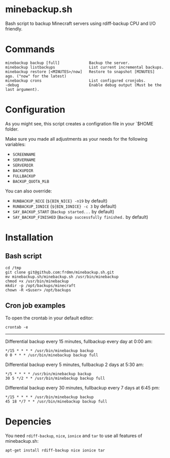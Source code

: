 minebackup.sh
=============

Bash script to backup Minecraft servers using rdiff-backup CPU and I/O friendly.

# Commands

    minebackup backup [full]             Backup the server.
    minebackup listbackups               List current incremental backups.
    minebackup restore [<MINUTES>/now]   Restore to snapshot [MINUTES] ago. ("now" for the latest)
    minebackup crons                     List configured cronjobs.
    -debug                               Enable debug output (Must be the last argument).

# Configuration

As you might see, this script creates a configration file in your `$HOME folder.  

Make sure you made all adjustments as your needs for the following variables:

* `SCREENNAME`
* `SERVERNAME`
* `SERVERDIR`
* `BACKUPDIR`
* `FULLBACKUP`
* `BACKUP_QUOTA_MiB`

You can also override:

* `RUNBACKUP_NICE` (`${BIN_NICE} -n19` by default)
* `RUNBACKUP_IONICE` (`${BIN_IONICE} -c 3` by default)
* `SAY_BACKUP_START` (`Backup started...` by default)
* `SAY_BACKUP_FINISHED` (`Backup successfully finished.` by default)

# Installation

## Bash script

    cd /tmp
    git clone git@github.com:frdmn/minebackup.sh.git
    mv minebackup.sh/minebackup.sh /usr/bin/minebackup
    chmod +x /usr/bin/minebackup
    mkdir -p /opt/backups/minecraft
    chown -R <$user> /opt/backups

## Cron job examples

To open the crontab in your default editor:

    crontab -e

---
    
Differential backup every 15 minutes, fullbackup every day at 0:00 am:

    */15 * * * * /usr/bin/minebackup backup
    0 0 * * * /usr/bin/minebackup backup full

Differential backup every 5 minutes, fullbackup 2 days at 5:30 am:

    */5 * * * * /usr/bin/minebackup backup
    30 5 */2 * * /usr/bin/minebackup backup full

Differential backup every 30 minutes, fullbackup every 7 days at 6:45 pm:

    */15 * * * * /usr/bin/minebackup backup
    45 18 */7 * * /usr/bin/minebackup backup full

# Depencies

You need `rdiff-backup`, `nice`, `ionice` and `tar` to use all features of minebackup.sh:

    apt-get install rdiff-backup nice ionice tar